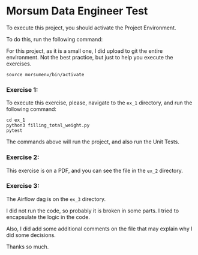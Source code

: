 # Morsum Data Engineer Test

To execute this project, you should activate the Project Environment.

To do this, run the following command:

For this project, as it is a small one, I did upload to git the entire environment.
Not the best practice, but just to help you execute the exercises.

```source morsumenv/bin/activate```

### Exercise 1:

To execute this exercise, please, navigate to the `ex_1` directory, and run the following command:

```
cd ex_1
python3 filling_total_weight.py
pytest
```

The commands above will run the project, and also run the Unit Tests. 

### Exercise 2:

This exercise is on a PDF, and you can see the file in the `ex_2` directory.

### Exercise 3:
The Airflow dag is on the `ex_3` directory. 

I did not run the code, so probably it is broken in some parts. I tried to encapsulate the logic in the code.

Also, I did add some additional comments on the file that may explain why I did some decisions.


Thanks so much.

